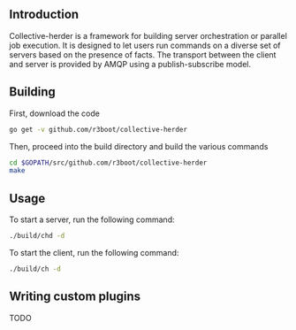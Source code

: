 ## Introduction
Collective-herder is a framework for building server orchestration or parallel job execution. It is designed to let users run commands on a diverse set of servers based on the presence of facts. The transport between the client and server is provided by AMQP using a publish-subscribe model.

## Building
First, download the code
```bash
go get -v github.com/r3boot/collective-herder
```

Then, proceed into the build directory and build the various commands
```bash
cd $GOPATH/src/github.com/r3boot/collective-herder
make
```

## Usage
To start a server, run the following command:
```bash
./build/chd -d
```

To start the client, run the following command:
```bash
./build/ch -d
```

## Writing custom plugins
TODO
